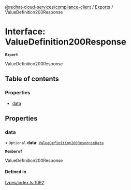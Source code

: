 [@redhat-cloud-services/compliance-client](../README.md) / [Exports](../modules.md) / ValueDefinition200Response

# Interface: ValueDefinition200Response

**`Export`**

ValueDefinition200Response

## Table of contents

### Properties

- [data](ValueDefinition200Response.md#data)

## Properties

### data

• `Optional` **data**: [`ValueDefinition200ResponseData`](ValueDefinition200ResponseData.md)

**`Memberof`**

ValueDefinition200Response

#### Defined in

[types/index.ts:1092](https://github.com/AsToNlele/javascript-clients/blob/main/packages/compliance/types/index.ts#L1092)
